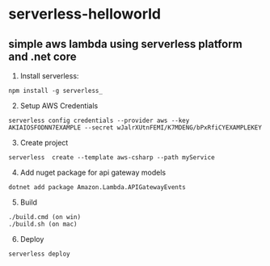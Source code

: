 # serverless-helloworld

##  simple aws lambda using serverless platform and .net core


1) Install serverless:

``` 
npm install -g serverless_ 
```

2. Setup AWS Credentials

``` 
serverless config credentials --provider aws --key AKIAIOSFODNN7EXAMPLE --secret wJalrXUtnFEMI/K7MDENG/bPxRfiCYEXAMPLEKEY 
```

3. Create project

``` 
serverless  create --template aws-csharp --path myService 
```

4. Add nuget package for api gateway models

``` 
dotnet add package Amazon.Lambda.APIGatewayEvents 
```

5. Build

``` 
./build.cmd (on win)
./build.sh (on mac)  

```

6. Deploy

``` serverless deploy ```
